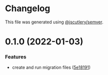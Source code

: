 # Changelog

This file was generated using [@jscutlery/semver](https://github.com/jscutlery/semver).

# 0.1.0 (2022-01-03)


### Features

* create and run migration files ([5e18191](https://github.com/TheSoftwareHouse/tshio/commit/5e1819139dfbdfef832871ec88ba8f53d0d1c3e9))
